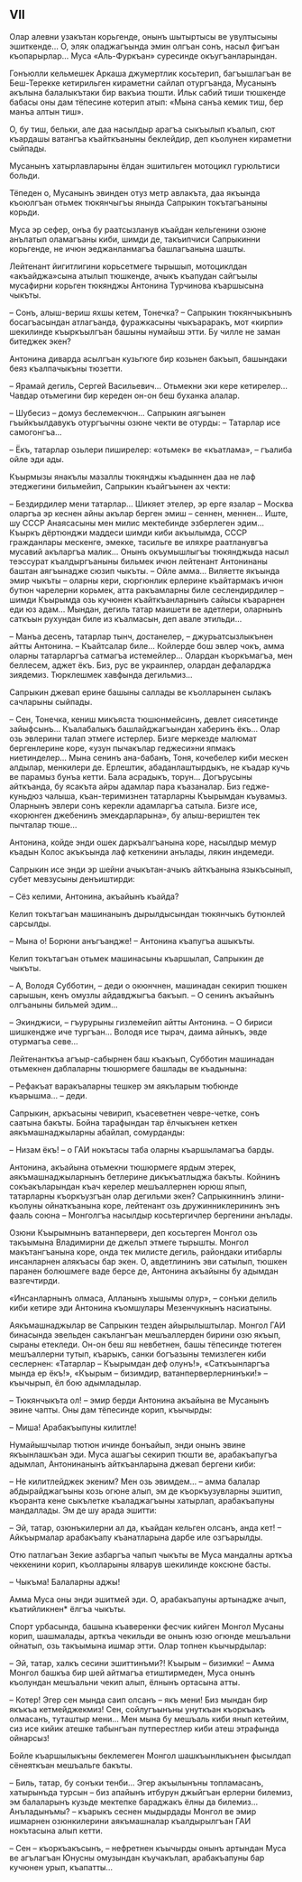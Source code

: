 ## VII

Олар алевни узакътан корьгенде, онынъ шытыртысы ве увултысыны эшиткенде…
О, эляк оладжагъында эмин олгъан сонъ, насыл фигъан къопарырлар…
Муса «Аль-Фуркъан» суресинде окъугъанларындан.

Гонъюлли кельмешек Аркаша джумертлик косьтерип, багъышлагъан ве Беш-Терекке кетирильген кираметни сайлап отургъанда, Мусанынъ акълына балалыкътаки бир вакъиа тюшти.
Ильк сабий тиши тюшкенде бабасы оны дам тёпесине котерип атып:
«Мына санъа кемик тиш, бер манъа алтын тиш».

О, бу тиш, бельки, але даа насылдыр арагъа сыкъылып къалып, сют къардашы ватангъа къайткъаныны беклейдир, деп къолунен кираметни сыйпады.

Мусанынъ хатырлавларыны ёлдан эшитильген мотоцикл гурюльтиси больди.

Тёпеден о, Мусанынъ эвинден отуз метр авлакъта, даа якъында къоюлгъан отьмек тюкянчыгъы янында Сапрыкин токътагъаныны корьди.

Муса эр сефер, онъа бу раатсызланув къайдан кельгенини озюне анълатып оламагъаны киби, шимди де, такъипчиси Сапрыкинни корьгенде, не ичюн эеджанланмагъа башлагъанына шашты.

Лейтенант йигитлигини корьсетмеге тырышып, мотоциклдан «акъайджа»сына атылып тюшкенде, ачыкъ къапудан сайгъылы мусафирни корьген тюкянджы Антонина Турчинова къаршысына чыкъты.

– Сонъ, алыш-вериш яхшы кетем, Тонечка?
– Сапрыкин тюкянчыкънынъ босагъасындан атлагъанда, фуражкасыны чыкъараракъ, мот «кирпи» шекилинде къыркъылгъан башыны нумайыш этти.
Бу чилле не заман битеджек экен?

Антонина диварда асылгъан кузьгюге бир козьнен бакъып, башындаки беяз къалпачыкъны тюзетти.

– Ярамай дегиль, Сергей Васильевич…
Отьмекни эки кере кетирелер…
Чавдар отьмегини бир кереден он-он беш буханка  алалар.

– Шубесиз – домуз беслемекчюн…
Сапрыкин аягъынен гъыйкъылдавукъ отургъычны озюне чекти ве отурды:
– Татарлар исе самогонгъа…

– Ёкъ, татарлар озьлери пиширелер: «отьмек» ве «къатлама», – гъалиба ойле эди ады.

Къырмызы янакълы мазаллы тюкянджы къадыннен даа не лаф этеджегини бильмейип, Сапрыкин къайгъынен ах чекти:

– Бездирдилер мени татарлар…
Шикяет этелер, эр ерге язалар – Москва оларгъа эр кеснен айны акълар берген эмиш – сеннен, меннен…
Иште, шу СССР Анаясасыны мен милис мектебинде эзберлеген эдим…
Къыркъ дёртюнджи маддеси шимди киби акъылымда, СССР гражданлары мескенге, эмекке, тасильге ве иляхре раатланувгъа мусавий акъларгъа малик…
Онынъ окъумышлыгъы тюкянджыда насыл теэссурат къалдыргъаныны бильмек ичюн лейтенант Антонинаны баштан аягъынадже сюзип чыкъты.
– Ойле амма…
Виляетте якъында эмир чыкъты – оларны кери, сюргюнлик ерлерине къайтармакъ ичюн бутюн чарелерни корьмек, атта ракъамларны биле сеслендирдилер – шимди Къырымда озь кучюнен къайткъанларнынъ сайысы къарарнен еди юз адам…
Мындан, дегиль татар маишети ве адетлери, оларнынъ саткъын рухундан биле из къалмасын, деп авале этильди…

– Манъа десенъ, татарлар тынч, достанелер, – джурьатсызлыкънен айтты Антонина.
– Къайтсалар биле…
Койлерде бош эвлер чокъ, амма оларны татарларгъа сатмагъа истемейлер…
Олардан къоркъмагъа, мен беллесем, аджет ёкъ.
Биз, рус ве украинлер, олардан дефаларджа зиядемиз.
Тюрклешмек хавфында дегильмиз...

Сапрыкин джевап ерине башыны саллады ве къолларынен сылакъ сачларыны сыйпады.

– Сен, Тонечка, кениш  микъяста тюшюнмейсинъ, девлет сиясетинде зайыфсынъ…
Къалабалыкъ башлайджагъындан хаберинъ ёкъ…
Олар озь эвлерини талап этмеге истерлер.
Бизге меркезде малюмат бергенлерине коре, «узун пычакълар геджеси»ни япмакъ ниетинделер…
Мына сенинъ ана-бабанъ, Тоня, кочебелер киби мескен алдылар, менкилери де.
Ерлештик, абаданлаштырдыкъ, не къадар кучь ве парамыз бунъа кетти.
Бала асрадыкъ, торун…
Догърусыны айткъанда, бу ясакъта айры адамлар пара къазаналар.
Биз гедже-куньдюз чалыша, къан-теримизнен татарларны Къырымдан къувамыз.
Оларнынъ эвлери сонъ керекли адамларгъа сатыла.
Бизге исе, «корюнген джебенинъ эмекдарларына», бу алыш-вериштен тек пычталар тюше…

Антонина, койде энди ошек даркъалгъанына коре, насылдыр мемур къадын Колос акъкъында лаф кеткенини анълады, лякин индемеди.

Сапрыкин исе энди эр шейни ачыкътан-ачыкъ айткъанына языкъсынып, субет мевзусыны денъиштирди:

– Сёз келими, Антонина, акъайынъ къайда?

Келип токътагъан машинанынъ дырылдысындан тюкянчыкъ бутюнлей сарсылды.

– Мына о!
Борюни анъгъандже!
– Антонина къапугъа ашыкъты.

Келип токътагъан отьмек машинасыны къаршылап, Сапрыкин де чыкъты.

– А, Володя Субботин, – деди о окюнчнен, машинадан секирип тюшкен сарышын, кенъ омузлы айдавджыгъа бакъып.
– О сенинъ акъайынъ олгъаныны бильмей эдим…

– Экинджиси, – гъурурыны гизлемейип айтты Антонина.
– О бириси шишкендже иче тургъан…
Володя исе тырач, даима айныкъ, эвде отурмагъа севе…

Лейтенанткъа агъыр-сабырнен баш къакъып, Субботин машинадан отьмекнен даблаларны тюшюрмеге башлады ве къадынына:

– Рефакъат варакъаларны тешкер эм аякъларым тюбюнде къарышма… – деди.

Сапрыкин, аркъасыны чевирип, къасеветнен чевре-четке, сонъ саатына бакъты.
Бойна тарафындан тар ёлчыкънен кеткен аякъмашнаджыларны абайлап, сомурданды:

– Низам ёкъ!
– о ГАИ нокътасы таба оларны къаршыламагъа барды.

Антонина, акъайына отьмекни тюшюрмеге ярдым этерек, аякъмашнаджыларнынъ бетлерине дикъкъатлыджа бакъты.
Койнинъ сокъакъларындан къач керелер мешъаллернен юрюш япып, татарларны  къоркъузгъан олар дегильми экен?
Сапрыкиннинъ элини-къолуны ойнаткъанына коре, лейтенант озь дружинниклерининъ энъ фааль союна – Монголгъа насылдыр косьтергичлер бергенини анълады.

Озюни Къырымнынъ ватанпервери, деп косьтерген Монгол озь такъымына Владимирни де джельп этмеге тырышты.
Монгол макътангъанына коре, онда тек милисте дегиль, райондаки итибарлы инсанларнен алякъасы бар экен.
О, авдетлининъ эви сатылып, тюшкен паранен болюшмеге ваде берсе де, Антонина акъайыны бу адымдан вазгечтирди.

«Инсанларнынъ олмаса, Алланынъ хышымы олур», – сонъки делиль киби кетире эди Антонина къомшулары Мезенчукнынъ насиатыны.

Аякъмашнаджылар ве Сапрыкин тезден айырылыштылар.
Монгол ГАИ бинасында эвельден сакълангъан мешъаллерден бирини озю якъып, сыраны етекледи.
Он-он беш яш невбетнен, башы тёпесинде тютеген мешъаллерни тутып, къарыкъ, санки богъазыны темизлеген киби сеслернен:
«Татарлар – Къырымдан деф олунъ!», «Саткъынларгъа мында ер ёкъ!», «Къырым – бизимдир, ватанперверлернинъки!» – къычырып, ёл бою адымладылар.

– Тюкянчыкъта ол!
– эмир берди Антонина акъайына ве Мусанынъ эвине чапты.
Оны дам тёпесинде корип, къычырды:

– Миша!
Арабакъыпуны килитле!

Нумайышчылар тютюн ичинде бонъайып, энди онынъ эвине якъынлашкъан эди.
Муса ашагъы секирип тюшти ве, арабакъапугъа адымлап, Антонинанынъ айткъанларына джевап бергени киби:

– Не  килитлейджек экеним?
Мен озь эвимдем…
– амма балалар абдырайджагъыны козь огюне алып, эм де къоркъузувларны эшитип, къоранта кене сыкълетке къаладжагъыны хатырлап, арабакъапуны мандаллады.
Эм де шу арада эшитти:

– Эй, татар, озюнъкилерни ал да, къайдан кельген олсанъ, анда кет!
– Айкъырмалар арабакъапу къанатларына дарбе иле озгъарылды.

Отю патлагъан Зекие азбаргъа чапып чыкъты ве Муса мандалны арткъа чеккенини корип, къолларыны ялварув шекилинде коксюне басты.

– Чыкъма!
Балаларны аджы!

Амма Муса оны энди эшитмей эди.
О, арабакъапуны артынадже ачып, къатийликнен* ёлгъа чыкъты.

Спорт урбасында, башына къаверенки фесчик кийген Монгол Мусаны корип, шашмалады, арткъа чекильди ве онынъ юзю огюнде мешъальни ойнатып, озь такъымына ишмар этти.
Олар топнен къычырдылар:

– Эй, татар, халкъ сесини эшиттинъми?!
Къырым – бизимки!
– Амма Монгол башкъа бир шей айтмагъа етиштирмеден, Муса онынъ къолундан мешъальни чекип алып, ёлнынъ ортасына атты.

– Котер!
Эгер сен мында саип олсанъ – якъ мени!
Биз мындан бир якъкъа кетмейджекмиз!
Сен, сойлугъынъны унуткъан къоркъакъ олмасанъ, туташтыр мени…
Мен мына бу мешъаль киби янып кетейим, сиз исе кийик атешке табынгъан путперестлер киби атеш этрафында ойнарсыз!

Бойле къаршылыкъны беклемеген Монгол шашкъынлыкънен фысылдап сёнеяткъан мешъальге бакъты.

– Биль, татар, бу сонъки тенби…
Эгер акъылынъны топламасанъ, хатырынъда турсын – биз апайынъ итбурун джыйгъан ерлерни билемиз, эм балаларынъ кузьде мектепке бараджакъ ёлны да билемиз…
Анъладынъмы?
– къарыкъ сеснен мыдырдады Монгол ве эмир ишмарнен озюнкилерини аякъмашналар къалдырылгъан ГАИ нокътасына алып кетти.

– Сен – къоркъакъсынъ, – нефретнен къычырды онынъ артындан Муса ве агълагъан Юнусны омузындан къучакълап, арабакъапуны бар кучюнен урып, къапатты…

